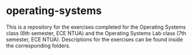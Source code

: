 # operating-systems

This is a repository for the exercises completed for the Operating Systems class (6th semester, ECE NTUA) and the Operating Systems Lab class (7th semester, ECE NTUA). Descriptions for the exercises can be found inside the corresponding folders.
